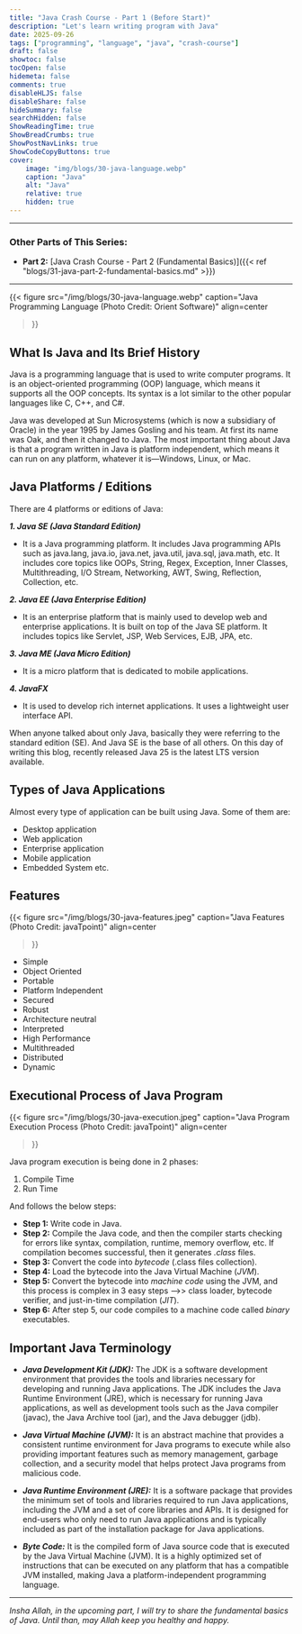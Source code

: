 ```yaml
---
title: "Java Crash Course - Part 1 (Before Start)"
description: "Let's learn writing program with Java"
date: 2025-09-26
tags: ["programming", "language", "java", "crash-course"]
draft: false
showtoc: false
tocOpen: false
hidemeta: false
comments: true
disableHLJS: false
disableShare: false
hideSummary: false
searchHidden: false
ShowReadingTime: true
ShowBreadCrumbs: true
ShowPostNavLinks: true
ShowCodeCopyButtons: true
cover:
    image: "img/blogs/30-java-language.webp"
    caption: "Java"
    alt: "Java"
    relative: true
    hidden: true
---
```


---
### Other Parts of This Series:
- **Part 2:** [Java Crash Course - Part 2 (Fundamental Basics)]({{< ref "blogs/31-java-part-2-fundamental-basics.md" >}})
---

{{< figure
    src="/img/blogs/30-java-language.webp"
    caption="Java Programming Language (Photo Credit: Orient Software)"
    align=center
>}}

## What Is Java and Its Brief History
Java is a programming language that is used to write computer programs. It is an object-oriented programming (OOP) language, which means it supports all the OOP concepts. Its syntax is a lot similar to the other popular languages like C, C++, and C#.

Java was developed at Sun Microsystems (which is now a subsidiary of Oracle) in the year 1995 by James Gosling and his team. At first its name was Oak, and then it changed to Java. The most important thing about Java is that a program written in Java is platform independent, which means it can run on any platform, whatever it is—Windows, Linux, or Mac.

## Java Platforms / Editions
There are 4 platforms or editions of Java:

***1. Java SE (Java Standard Edition)***
- It is a Java programming platform. It includes Java programming APIs such as java.lang, java.io, java.net, java.util, java.sql, java.math, etc. It includes core topics like OOPs, String, Regex, Exception, Inner Classes, Multithreading, I/O Stream, Networking, AWT, Swing, Reflection, Collection, etc.

***2. Java EE (Java Enterprise Edition)***
- It is an enterprise platform that is mainly used to develop web and enterprise applications. It is built on top of the Java SE platform. It includes topics like Servlet, JSP, Web Services, EJB, JPA, etc.

***3. Java ME (Java Micro Edition)***
- It is a micro platform that is dedicated to mobile applications.

***4. JavaFX***
- It is used to develop rich internet applications. It uses a lightweight user interface API.

When anyone talked about only Java, basically they were referring to the standard edition (SE). And Java SE is the base of all others. On this day of writing this blog, recently released Java 25 is the latest LTS version available.

## Types of Java Applications
Almost every type of application can be built using Java. Some of them are:
- Desktop application
- Web application
- Enterprise application
- Mobile application
- Embedded System etc.

## Features
{{< figure
    src="/img/blogs/30-java-features.jpeg"
    caption="Java Features (Photo Credit: javaTpoint)"
    align=center
>}}

- Simple
- Object Oriented
- Portable
- Platform Independent
- Secured
- Robust
- Architecture neutral
- Interpreted
- High Performance
- Multithreaded
- Distributed
- Dynamic

## Executional Process of Java Program
{{< figure
    src="/img/blogs/30-java-execution.jpeg"
    caption="Java Program Execution Process (Photo Credit: javaTpoint)"
    align=center
>}}

Java program execution is being done in 2 phases: 
1. Compile Time
2. Run Time

And follows the below steps:
- **Step 1:** Write code in Java.
- **Step 2:** Compile the Java code, and then the compiler starts checking for errors like syntax, compilation, runtime, memory overflow, etc. If compilation becomes successful, then it generates *.class* files.
- **Step 3:** Convert the code into *bytecode* (.class files collection).
- **Step 4:** Load the bytecode into the Java Virtual Machine (*JVM*).
- **Step 5:** Convert the bytecode into *machine code* using the JVM, and this process is complex in 3 easy steps -->> class loader, bytecode verifier, and just-in-time compilation (*JIT*).
- **Step 6:** After step 5, our code compiles to a machine code called *binary* executables.

## Important Java Terminology
- ***Java Development Kit (JDK):*** The JDK is a software development environment that provides the tools and libraries necessary for developing and running Java applications. The JDK includes the Java Runtime Environment (JRE), which is necessary for running Java applications, as well as development tools such as the Java compiler (javac), the Java Archive tool (jar), and the Java debugger (jdb).

- ***Java Virtual Machine (JVM):*** It is an abstract machine that provides a consistent runtime environment for Java programs to execute while also providing important features such as memory management, garbage collection, and a security model that helps protect Java programs from malicious code.

- ***Java Runtime Environment (JRE):*** It is a software package that provides the minimum set of tools and libraries required to run Java applications, including the JVM and a set of core libraries and APIs. It is designed for end-users who only need to run Java applications and is typically included as part of the installation package for Java applications.

- ***Byte Code:*** It is the compiled form of Java source code that is executed by the Java Virtual Machine (JVM). It is a highly optimized set of instructions that can be executed on any platform that has a compatible JVM installed, making Java a platform-independent programming language.

---

*Insha Allah, in the upcoming part, I will try to share the fundamental basics of Java. Until than, may Allah keep you healthy and happy.*